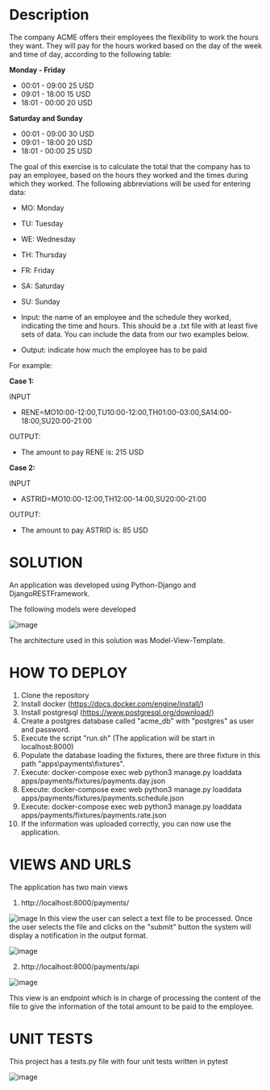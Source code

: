 # Description
The company ACME offers their employees the flexibility to work the hours they want. They will pay for the hours worked based on the day of the week and time of day, according to the following table:

**Monday - Friday**

- 00:01 - 09:00 25 USD
- 09:01 - 18:00 15 USD
- 18:01 - 00:00 20 USD

**Saturday and Sunday**

- 00:01 - 09:00 30 USD
- 09:01 - 18:00 20 USD
- 18:01 - 00:00 25 USD

The goal of this exercise is to calculate the total that the company has to pay an employee, based on the hours they worked and the times during which they worked. The following abbreviations will be used for entering data:

- MO: Monday
- TU: Tuesday
- WE: Wednesday
- TH: Thursday
- FR: Friday
- SA: Saturday
- SU: Sunday

- Input: the name of an employee and the schedule they worked, indicating the time and hours. This should be a .txt file with at least five sets of data. You can include the data from our two examples below.

- Output: indicate how much the employee has to be paid

For example:

**Case 1:**

INPUT
- RENE=MO10:00-12:00,TU10:00-12:00,TH01:00-03:00,SA14:00-18:00,SU20:00-21:00

OUTPUT:
- The amount to pay RENE is: 215 USD

**Case 2:**

INPUT
- ASTRID=MO10:00-12:00,TH12:00-14:00,SU20:00-21:00

OUTPUT:
- The amount to pay ASTRID is: 85 USD

# SOLUTION 
An application was developed using Python-Django and DjangoRESTFramework.

The following models were developed

![image](https://user-images.githubusercontent.com/24283414/227744393-61822c60-ccda-461e-8d86-e7ff37064b13.png)

The architecture used in this solution was Model-View-Template.

# HOW TO DEPLOY 

1. Clone the repository
2. Install docker (https://docs.docker.com/engine/install/)
3. Install postgresql (https://www.postgresql.org/download/)
4. Create a postgres database called "acme_db" with "postgres" as user and password.
5. Execute the script "run.sh" (The application will be start in localhost:8000)
6. Populate the database loading the fixtures, there are three fixture in this path "apps\payments\fixtures".
7. Execute: docker-compose exec web python3 manage.py loaddata apps/payments/fixtures/payments.day.json
8. Execute: docker-compose exec web python3 manage.py loaddata apps/payments/fixtures/payments.schedule.json
9. Execute: docker-compose exec web python3 manage.py loaddata apps/payments/fixtures/payments.rate.json
10. If the information was uploaded correctly, you can now use the application.

# VIEWS AND URLS
The application has two main views 

1. http://localhost:8000/payments/

![image](https://user-images.githubusercontent.com/24283414/227744799-ed06caf8-6419-4b73-94dc-bd9df56a441a.png)
In this view the user can select a text file to be processed.
Once the user selects the file and clicks on the "submit" button the system will display a notification in the output format.

![image](https://user-images.githubusercontent.com/24283414/227744858-ebd4d189-a90e-4216-bf26-08c2a65f66e6.png)

2. http://localhost:8000/payments/api

![image](https://user-images.githubusercontent.com/24283414/227744878-66072dd1-3a83-4b83-8586-f6917ee4af07.png)

This view is an endpoint which is in charge of processing the content of the file to give the information of the total amount to be paid to the employee.

# UNIT TESTS

This project has a tests.py file with four unit tests written in pytest

![image](https://user-images.githubusercontent.com/24283414/227744972-4a353159-8236-4ae2-9fc3-c1c3d8f4cf9d.png)



